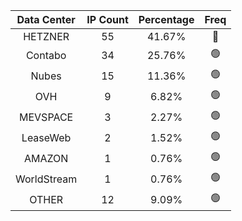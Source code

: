 | Data Center | IP Count | Percentage | Freq |
|:------------:|:--------:|:-----------:|:-----:|
| HETZNER | 55 | 41.67% | 🔴 |
| Contabo | 34 | 25.76% | 🟢 |
| Nubes | 15 | 11.36% | 🟢 |
| OVH | 9 | 6.82% | 🟢 |
| MEVSPACE | 3 | 2.27% | 🟢 |
| LeaseWeb | 2 | 1.52% | 🟢 |
| AMAZON | 1 | 0.76% | 🟢 |
| WorldStream | 1 | 0.76% | 🟢 |
| OTHER | 12 | 9.09% | 🟢 |